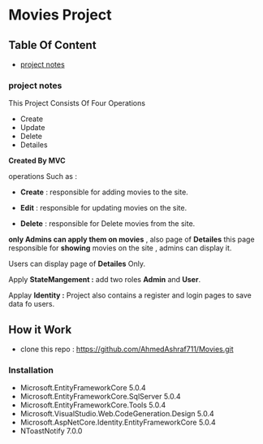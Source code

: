 # Movies Project
## Table Of Content
* [project notes](https://github.com/AhmedAshraf711/Movies/blob/master/README.md#project-notes)

### project notes
This Project Consists Of Four Operations 
- Create 
- Update 
- Delete
- Detailes

**Created By MVC**

 operations Such as :
 
 - **Create** : responsible for adding movies to the site.
 
 - **Edit**   : responsible for updating movies on the site.
 
 - **Delete** : responsible for Delete movies from the site.
 
 **only Admins can apply them on movies** ,  also page of  **Detailes**  this page  responsible for **showing**  movies on the site , admins can display it.

 Users can display page of **Detailes** Only.


Apply **StateMangement :** add two roles **Admin** and **User**.


Applay **Identity :** Project also contains a register and login pages to save data fo users. 

 
 ## How it Work 
 - clone this repo : https://github.com/AhmedAshraf711/Movies.git
 ### Installation
 
 - Microsoft.EntityFrameworkCore 5.0.4
 - Microsoft.EntityFrameworkCore.SqlServer 5.0.4
 - Microsoft.EntityFrameworkCore.Tools 5.0.4
 - Microsoft.VisualStudio.Web.CodeGeneration.Design 5.0.4
 - Microsoft.AspNetCore.Identity.EntityFrameworkCore 5.0.4
 - NToastNotify 7.0.0

